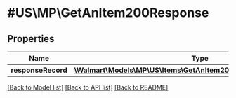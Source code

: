 # #US\MP\GetAnItem200Response

## Properties

Name | Type | Description | Notes
------------ | ------------- | ------------- | -------------
**responseRecord** | [**\Walmart\Models\MP\US\Items\GetAnItem200ResponseResponseRecord**](GetAnItem200ResponseResponseRecord.md) |  | [optional]


[[Back to Model list]](../) [[Back to API list]](../../Api/US/MP) [[Back to README]](../../README.md)
